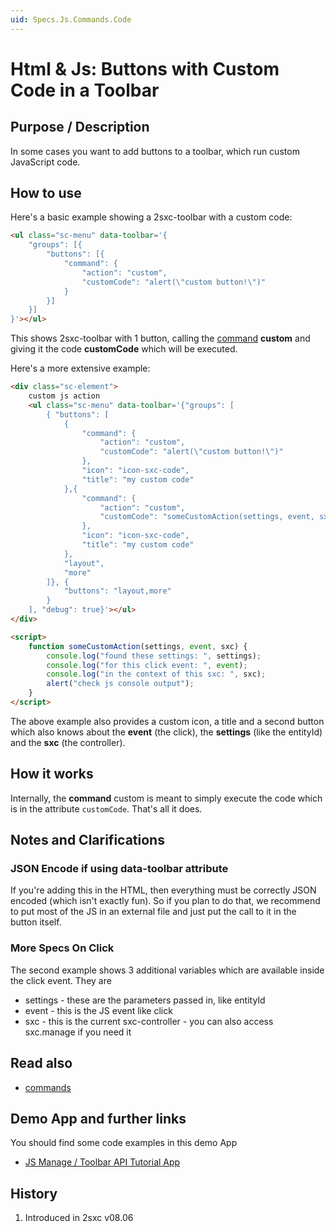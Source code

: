 ```yaml
---
uid: Specs.Js.Commands.Code
---
```

# Html & Js: Buttons with Custom Code in a Toolbar

## Purpose / Description
In some cases you want to add buttons to a toolbar, which run custom JavaScript code. 

## How to use
Here's a basic example showing a 2sxc-toolbar with a custom code:

```html
<ul class="sc-menu" data-toolbar='{
    "groups": [{ 
        "buttons": [{ 
            "command": { 
                "action": "custom", 
                "customCode": "alert(\"custom button!\")"
            }
        }]
    }]
}'></ul>

```
This shows 2sxc-toolbar with 1 button, calling the [command](xref:Specs.Js.Commands) **custom** and giving it the code **customCode** which will be executed. 

Here's a more extensive example:
```html
<div class="sc-element">
    custom js action
    <ul class="sc-menu" data-toolbar='{"groups": [
        { "buttons": [
            { 
                "command": { 
                    "action": "custom", 
                    "customCode": "alert(\"custom button!\")"
                },
                "icon": "icon-sxc-code", 
                "title": "my custom code"
            },{
                "command": {
                    "action": "custom", 
                    "customCode": "someCustomAction(settings, event, sxc);"
                }, 
                "icon": "icon-sxc-code", 
                "title": "my custom code"
            },
            "layout", 
            "more"
        ]}, {
            "buttons": "layout,more"
        }
    ], "debug": true}'></ul>
</div>

<script>
    function someCustomAction(settings, event, sxc) {
        console.log("found these settings: ", settings); 
        console.log("for this click event: ", event); 
        console.log("in the context of this sxc: ", sxc);
        alert("check js console output");
    }
</script>
```

The above example also provides a custom icon, a title and a second button which also knows about the **event** (the click), the **settings** (like the entityId) and the **sxc** (the controller).

## How it works
Internally, the **command** custom is meant to simply execute the code which is in the attribute `customCode`. That's all it does. 

## Notes and Clarifications

### JSON Encode if using data-toolbar attribute
If you're adding this in the HTML, then everything must be correctly JSON encoded (which isn't exactly fun). So if you plan to do that, we recommend to put most of the JS in an external file and just put the call to it in the button itself. 

### More Specs On Click
The second example shows 3 additional variables which are available inside the click event. They are

* settings - these are the parameters passed in, like entityId
* event - this is the JS event like click
* sxc - this is the current sxc-controller - you can also access sxc.manage if you need it


## Read also

* [commands](xref:Specs.Js.Commands) 

## Demo App and further links
You should find some code examples in this demo App

* [JS Manage / Toolbar API Tutorial App](xref:App.TutorialJsToolbars)

## History
1. Introduced in 2sxc v08.06
